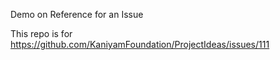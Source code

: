 Demo on Reference for an Issue

This repo is for https://github.com/KaniyamFoundation/ProjectIdeas/issues/111
